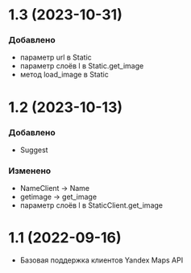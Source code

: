 
# 1.3 (2023-10-31)
### Добавлено
- параметр url в Static
- параметр слоёв l в  Static.get_image
- метод load_image в Static


# 1.2 (2023-10-13)
### Добавлено
- Suggest

### Изменено
- NameClient -> Name
- getimage -> get_image
- параметр слоёв l в StaticClient.get_image

# 1.1 (2022-09-16)

- Базовая поддержка клиентов Yandex Maps API